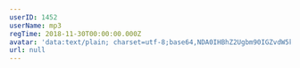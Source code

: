 ```yaml
---
userID: 1452
userName: mp3
regTime: 2018-11-30T00:00:00.000Z
avatar: 'data:text/plain; charset=utf-8;base64,NDA0IHBhZ2Ugbm90IGZvdW5kCg=='
url: null
---
```



